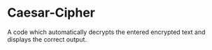 # Caesar-Cipher
A code which automatically decrypts the entered encrypted text and displays the correct output. 
